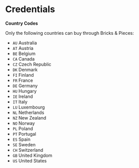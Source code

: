 # Credentials

**Country Codes**

Only the following countries can buy through Bricks & Pieces:

- `AU` Australia
- `AT` Austria
- `BE` Belgium
- `CA` Canada
- `CZ` Czech Republic
- `DK` Denmark
- `FI` Finland
- `FR` France
- `DE` Germany
- `HU` Hungary
- `IE` Ireland
- `IT` Italy
- `LU` Luxembourg
- `NL` Netherlands
- `NZ` New Zealand
- `NO` Norway
- `PL` Poland
- `PT` Portugal
- `ES` Spain
- `SE` Sweden
- `CH` Switzerland
- `GB` United Kingdom
- `US` United States
